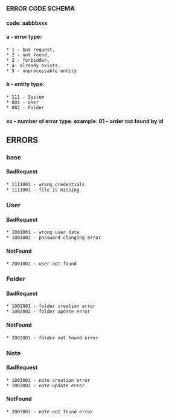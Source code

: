 ### ERROR CODE SCHEMA
#### code: aabbbxxx

#### a - error type:
    
    * 1 - bad request,
    * 2 - not found,
    * 3 - forbidden,
    * 4- already exists,
    * 5 - unprocessable entity

#### b - entity type:

    * 111 - System
    * 001 - User
    * 002 - Folder

#### xx - number of error type. example: 01 - order not found by id

## ERRORS

### base
#### BadRequest
    * 1111001 - wrong credentials
    * 1111001 - file is missing

### User
#### BadRequest
    * 1001001 - wrong user data
    * 1001002 - password changing error
#### NotFound
    * 2001001 - user not found


### Folder
#### BadRequest
    * 1002001 - folder creation error
    * 1002002 - folder update error

#### NotFound
    * 2002001 - folder not found error

### Note
#### BadRequest
    * 1003001 - note creation error
    * 1003002 - note update error

#### NotFound
    * 2003001 - note not found error
